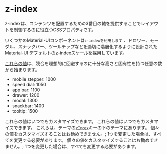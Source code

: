 # z-index

<p class="description">z-indexは、コンテンツを配置するための3番目の軸を提供することでレイアウトを制御するのに役立つCSSプロパティです。</p>

いくつかのMaterial-UIコンポーネントは`z-indexを利用します` 、ドロワー、モーダル、スナックバー、ツールチップなどを適切に階層化するように設計されたMaterial-UI デフォルトのz-indexスケールを採用しています。

[これらの値](https://github.com/mui-org/material-ui/blob/master/packages/material-ui/src/styles/zIndex.js)は、競合を理想的に回避するのに十分な高さと固有性を持つ任意の数から始まります。

- mobile stepper: 1000
- speed dial: 1050
- app bar: 1100
- drawer: 1200
- modal: 1300
- snackbar: 1400
- tooltip: 1500

これらの値はいつでもカスタマイズできます。 これらの値はいつでもカスタマイズできます。 これらは、テーマの[`zIndex`](/customization/default-theme/?expand-path=$.zIndex)キーの下のテーマにあります。 個々の値をカスタマイズすることはお勧めできません。; 1つを変更した場合は、すべてを変更する必要があります。 個々の値をカスタマイズすることはお勧めできません。; 1つを変更した場合は、すべてを変更する必要があります。